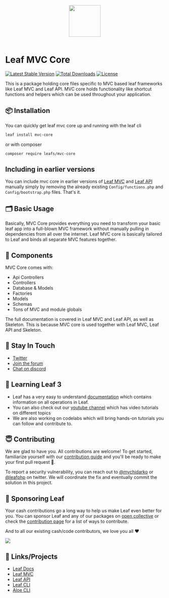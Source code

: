 <!-- markdownlint-disable no-inline-html -->
<p align="center">
    <br><br>
    <img src="https://leafphp.dev/logo-circle.png" height="100"/>
    <br><br>
</p>

# Leaf MVC Core

[![Latest Stable Version](https://poser.pugx.org/leafs/mvc-core/v/stable)](https://packagist.org/packages/leafs/mvc-core)
[![Total Downloads](https://poser.pugx.org/leafs/mvc-core/downloads)](https://packagist.org/packages/leafs/mvc-core)
[![License](https://poser.pugx.org/leafs/mvc-core/license)](https://packagist.org/packages/leafs/mvc-core)

This is a package holding core files specific to MVC based leaf frameworks like Leaf MVC and Leaf API. MVC core holds functionality like shortcut functions and helpers which can be used throughout your application.

## 📦 Installation

You can quickly get leaf mvc core up and running with the leaf cli

```sh
leaf install mvc-core
```

or with composer

```bash
composer require leafs/mvc-core
```

## Including in earlier versions

You can include mvc core in earlier versions of [Leaf MVC](https://mvc.leafphp.dev) and [Leaf API](https://api.leafphp.dev) manually simply by removing the already existing `Config/functions.php` and `Config/bootstrap.php` files. That's it.

## 🗂 Basic Usage

Basically, MVC Core provides everything you need to transform your basic leaf app into a full-blown MVC framework without manually pulling in dependencies from all over the internet. Leaf MVC core is basically tailored to Leaf and binds all separate MVC features together.

## 🧩 Components

MVC Core comes with:

- Api Controllers
- Controllers
- Database & Models
- Factories
- Models
- Schemas
- Tons of MVC and module globals

The full documentation is covered in Leaf MVC and Leaf API, as well as Skeleton. This is because MVC core is used together with Leaf MVC, Leaf API and Skeleton.

## 💬 Stay In Touch

- [Twitter](https://twitter.com/leafphp)
- [Join the forum](https://github.com/leafsphp/leaf/discussions/37)
- [Chat on discord](https://discord.com/invite/Pkrm9NJPE3)

## 📓 Learning Leaf 3

- Leaf has a very easy to understand [documentation](https://leafphp.dev) which contains information on all operations in Leaf.
- You can also check out our [youtube channel](https://www.youtube.com/channel/UCllE-GsYy10RkxBUK0HIffw) which has video tutorials on different topics
- We are also working on codelabs which will bring hands-on tutorials you can follow and contribute to.

## 😇 Contributing

We are glad to have you. All contributions are welcome! To get started, familiarize yourself with our [contribution guide](https://leafphp.dev/community/contributing.html) and you'll be ready to make your first pull request 🚀.

To report a security vulnerability, you can reach out to [@mychidarko](https://twitter.com/mychidarko) or [@leafphp](https://twitter.com/leafphp) on twitter. We will coordinate the fix and eventually commit the solution in this project.

## 🤩 Sponsoring Leaf

Your cash contributions go a long way to help us make Leaf even better for you. You can sponsor Leaf and any of our packages on [open collective](https://opencollective.com/leaf) or check the [contribution page](https://leafphp.dev/support/) for a list of ways to contribute.

And to all our existing cash/code contributors, we love you all ❤️

<a href="https://github.com/leafsphp/leaf/graphs/contributors" target="_blank"><img src="https://opencollective.com/leafphp/contributors.svg?width=890" /></a>

## 🤯 Links/Projects

- [Leaf Docs](https://leafphp.dev)
- [Leaf MVC](https://mvc.leafphp.dev)
- [Leaf API](https://api.leafphp.dev)
- [Leaf CLI](https://cli.leafphp.dev)
- [Aloe CLI](https://leafphp.dev/aloe-cli/)
